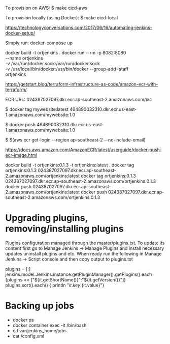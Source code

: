 To provision on AWS:
$ make cicd-aws

To provision locally (using Docker):
$ make cicd-local







https://technologyconversations.com/2017/06/16/automating-jenkins-docker-setup/

Simply run: docker-compose up

docker build -t ortjenkins .
docker run --rm -p 8082:8080 \
 --name ortjenkins \
 -v /var/run/docker.sock:/var/run/docker.sock \
 -v /usr/local/bin/docker:/usr/bin/docker
 --group-add=staff \
 ortjenkins


https://getstart.blog/terraform-infrastructure-as-code/amazon-ecr-with-terraform/

ECR URL:
024387027097.dkr.ecr.ap-southeast-2.amazonaws.com/iac

$ docker tag mywebsite:latest 464890032310.dkr.ecr.us-east-1.amazonaws.com/mywebsite:1.0

$ docker push 464890032310.dkr.ecr.us-east-1.amazonaws.com/mywebsite:1.0

$ $(aws ecr get-login --region ap-southeast-2 --no-include-email)



https://docs.aws.amazon.com/AmazonECR/latest/userguide/docker-push-ecr-image.html


docker build -t ortjenkins:0.1.3 -t ortjenkins:latest .
docker tag ortjenkins:0.1.3 024387027097.dkr.ecr.ap-southeast-2.amazonaws.com/ortjenkins:latest
docker tag ortjenkins:0.1.3 024387027097.dkr.ecr.ap-southeast-2.amazonaws.com/ortjenkins:0.1.3
docker push 024387027097.dkr.ecr.ap-southeast-2.amazonaws.com/ortjenkins:latest
docker push 024387027097.dkr.ecr.ap-southeast-2.amazonaws.com/ortjenkins:0.1.3



# Upgrading plugins, removing/installing plugins
Plugins configuration managed through the master/plugins.txt. To update its content first go to Manage Jenkins -> Manage Plugins and install necessary updates uninstall plugins and etc. When ready run the following in Manage Jenkins -> Script console and then copy output to plugins.txt

plugins = [:]
jenkins.model.Jenkins.instance.getPluginManager().getPlugins().each {plugins << ["${it.getShortName()}":"${it.getVersion()}"]}
plugins.sort().each() { println "${it.key}:${it.value}"}

# Backing up jobs
* docker ps
* docker container exec -it <container id> /bin/bash
* cd var/jenkins_home/jobs
* cat <job name>/config.xml